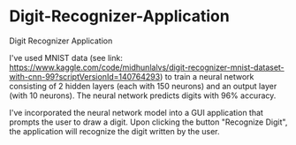 # Digit-Recognizer-Application
Digit Recognizer Application

I've used MNIST data (see link: https://www.kaggle.com/code/midhunlalvs/digit-recognizer-mnist-dataset-with-cnn-99?scriptVersionId=140764293) to train a neural network consisting of 2 hidden layers (each with 150 neurons) and an output layer (with 10 neurons). The neural network predicts digits with 96% accuracy.

I've incorporated the neural network model into a GUI application that prompts the user to draw a digit. Upon clicking the button "Recognize Digit", the application will recognize the digit written by the user.
